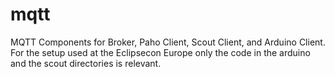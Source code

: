 mqtt
====

MQTT Components for Broker, Paho Client, Scout Client, and Arduino Client. 
For the setup used at the Eclipsecon Europe only the code in the arduino and the scout directories is relevant. 

